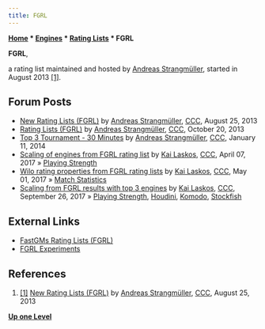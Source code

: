 ```yaml
---
title: FGRL
---
```

**[Home](Home "Home") * [Engines](Engines "Engines") * [Rating Lists](Engine_Rating_Lists "Engine Rating Lists") * FGRL**

**FGRL**,

a rating list maintained and hosted by [Andreas Strangmüller](Andreas_Strangm%C3%BCller "Andreas Strangmüller"), started in August 2013 <a id="cite-note-1" href="#cite-ref-1">[1]</a>.

## Forum Posts

- [New Rating Lists (FGRL)](http://www.talkchess.com/forum/viewtopic.php?t=49097) by [Andreas Strangmüller](Andreas_Strangm%C3%BCller "Andreas Strangmüller"), [CCC](CCC "CCC"), August 25, 2013
- [Rating Lists (FGRL)](http://www.talkchess.com/forum/viewtopic.php?t=49775) by [Andreas Strangmüller](Andreas_Strangm%C3%BCller "Andreas Strangmüller"), [CCC](CCC "CCC"), October 20, 2013
- [Top 3 Tournament - 30 Minutes](http://www.talkchess.com/forum/viewtopic.php?t=50860) by [Andreas Strangmüller](Andreas_Strangm%C3%BCller "Andreas Strangmüller"), [CCC](CCC "CCC"), January 11, 2014
- [Scaling of engines from FGRL rating list](http://www.talkchess.com/forum/viewtopic.php?t=63687) by [Kai Laskos](Kai_Laskos "Kai Laskos"), [CCC](CCC "CCC"), April 07, 2017 » [Playing Strength](Playing_Strength "Playing Strength")
- [Wilo rating properties from FGRL rating lists](http://www.talkchess.com/forum/viewtopic.php?t=63875) by [Kai Laskos](Kai_Laskos "Kai Laskos"), [CCC](CCC "CCC"), May 01, 2017 » [Match Statistics](Match_Statistics "Match Statistics")
- [Scaling from FGRL results with top 3 engines](http://www.talkchess.com/forum/viewtopic.php?t=65288) by [Kai Laskos](Kai_Laskos "Kai Laskos"), [CCC](CCC "CCC"), September 26, 2017 » [Playing Strength](Playing_Strength "Playing Strength"), [Houdini](Houdini "Houdini"), [Komodo](Komodo "Komodo"), [Stockfish](Stockfish "Stockfish")

## External Links

- [FastGMs Rating Lists (FGRL)](http://www.fastgm.de/)
- [FGRL Experiments](http://www.fastgm.de/experiments.html)

## References

1. <a id="cite-ref-1" href="#cite-note-1">[1]</a> [New Rating Lists (FGRL)](http://www.talkchess.com/forum/viewtopic.php?t=49097) by [Andreas Strangmüller](Andreas_Strangm%C3%BCller "Andreas Strangmüller"), [CCC](CCC "CCC"), August 25, 2013

**[Up one Level](Engine_Rating_Lists "Engine Rating Lists")**

